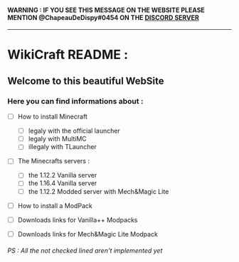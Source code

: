 #### WARNING : IF YOU SEE THIS MESSAGE ON THE WEBSITE PLEASE MENTION @ChapeauDeDispy#0454 ON THE [DISCORD SERVER](https://discord.com/invite/xPEbaRQ)

---

# WikiCraft README :

## Welcome to this beautiful WebSite
### Here you can find informations about :
- [ ] How to install Minecraft
  - [ ] legaly with the official launcher
  - [ ] legaly with MultiMC
  - [ ] illegaly with TLauncher
- [ ] The Minecrafts servers :
  - [ ] the 1.12.2 Vanilla server
  - [ ] the 1.16.4 Vanilla server
  - [ ] the 1.12.2 Modded server with Mech&Magic Lite
- [ ] How to install a ModPack
- [ ] Downloads links for Vanilla++ Modpacks
- [ ] Downloads links for Mech&Magic Lite Modpack


###### PS : All the not checked lined aren't implemented yet
